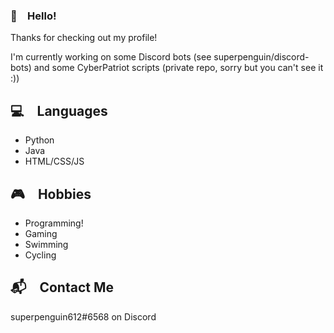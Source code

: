 ### 👋 Hello!
Thanks for checking out my profile!

I'm currently working on some Discord bots (see superpenguin/discord-bots) and some CyberPatriot scripts (private repo, sorry but you can't see it :))

## 💻 Languages
- Python
- Java
- HTML/CSS/JS

## 🎮 Hobbies
- Programming!
- Gaming
- Swimming
- Cycling

## 📬 Contact Me
superpenguin612#6568 on Discord
